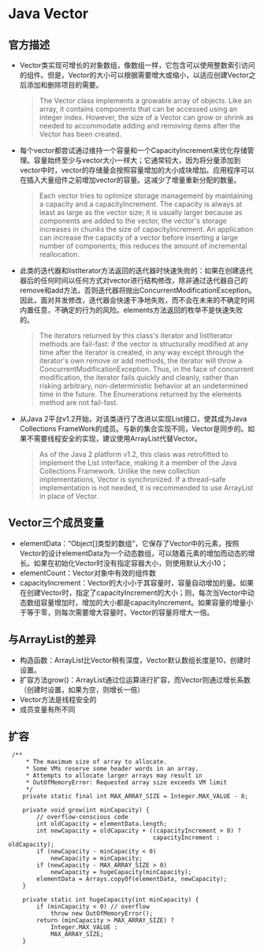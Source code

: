 # Java Vector
## 官方描述
- Vector类实现可增长的对象数组，像数组一样，它包含可以使用整数索引访问的组件。但是，Vector的大小可以根据需要增大或缩小，以适应创建Vector之后添加和删除项目的需要。
    > The Vector class implements a growable array of objects. Like an array, it contains components that can be accessed using an integer index. However, the size of a Vector can grow or shrink as needed to accommodate adding and removing items after the Vector has been created.

- 每个vector都尝试通过维持一个容量和一个CapacityIncrement来优化存储管理。容量始终至少与vector大小一样大；它通常较大，因为将分量添加到vector中时，vector的存储量会按照容量增加的大小成块增加。应用程序可以在插入大量组件之前增加vector的容量。这减少了增量重新分配的数量。
    > Each vector tries to optimize storage management by maintaining a capacity and a capacityIncrement. The capacity is always at least as large as the vector size; it is usually larger because as components are added to the vector, the vector's storage increases in chunks the size of capacityIncrement. An application can increase the capacity of a vector before inserting a large number of components; this reduces the amount of incremental reallocation.

- 此类的迭代器和listIterator方法返回的迭代器时快速失败的：如果在创建迭代器后的任何时间以任何方式对vector进行结构修改，除非通过迭代器自己的remove和add方法，否则迭代器将抛出ConcurrentModificationException。因此，面对并发修改，迭代器会快速干净地失败，而不会在未来的不确定时间内置任意，不确定的行为的风险。elements方法返回的枚举不是快速失败的。
    > The iterators returned by this class's iterator and listIterator methods are fail-fast: if the vector is structurally modified at any time after the iterator is created, in any way except through the iterator's own remove or add methods, the iterator will throw a ConcurrentModificationException. Thus, in the face of concurrent modification, the iterator fails quickly and cleanly, rather than risking arbitrary, non-deterministic behavior at an undetermined time in the future. The Enumerations returned by the elements method are not fail-fast.

- 从Java 2平台v1.2开始，对该类进行了改进以实现List接口，使其成为Java Collections FrameWork的成员。与新的集合实现不同，Vector是同步的。如果不需要线程安全的实现，建议使用ArrayList代替Vector。
    > As of the Java 2 platform v1.2, this class was retrofitted to implement the List interface, making it a member of the Java Collections Framework. Unlike the new collection implementations, Vector is synchronized. If a thread-safe implementation is not needed, it is recommended to use ArrayList in place of Vector.

## Vector三个成员变量
- elementData：“Object[]类型的数组”，它保存了Vector中的元素，按照Vector的设计elementData为一个动态数组，可以随着元素的增加而动态的增长。如果在初始化Vector时没有指定容器大小，则使用默认大小10；
- elementCount：Vector对象中有效的组件数
- capacityIncrement：Vector的大小小于其容量时，容量自动增加的量。如果在创建Vector时，指定了capacityIncrement的大小；则，每次当Vector中动态数组容量增加时，增加的大小都是capacityIncrement。如果容量的增量小于等于零，则每次需要增大容量时，Vector的容量将增大一倍。

## 与ArrayList的差异
- 构造函数：ArrayList比Vector稍有深度，Vector默认数组长度是10，创建时设置。
- 扩容方法grow()：ArrayList通过位运算进行扩容，而Vector则通过增长系数（创建时设置，如果为空，则增长一倍）
- Vector方法是线程安全的
- 成员变量有所不同

## 扩容
```
 /**
     * The maximum size of array to allocate.
     * Some VMs reserve some header words in an array.
     * Attempts to allocate larger arrays may result in
     * OutOfMemoryError: Requested array size exceeds VM limit
     */
    private static final int MAX_ARRAY_SIZE = Integer.MAX_VALUE - 8;

    private void grow(int minCapacity) {
        // overflow-conscious code
        int oldCapacity = elementData.length;
        int newCapacity = oldCapacity + ((capacityIncrement > 0) ?
                                         capacityIncrement : oldCapacity);
        if (newCapacity - minCapacity < 0)
            newCapacity = minCapacity;
        if (newCapacity - MAX_ARRAY_SIZE > 0)
            newCapacity = hugeCapacity(minCapacity);
        elementData = Arrays.copyOf(elementData, newCapacity);
    }

    private static int hugeCapacity(int minCapacity) {
        if (minCapacity < 0) // overflow
            throw new OutOfMemoryError();
        return (minCapacity > MAX_ARRAY_SIZE) ?
            Integer.MAX_VALUE :
            MAX_ARRAY_SIZE;
    }